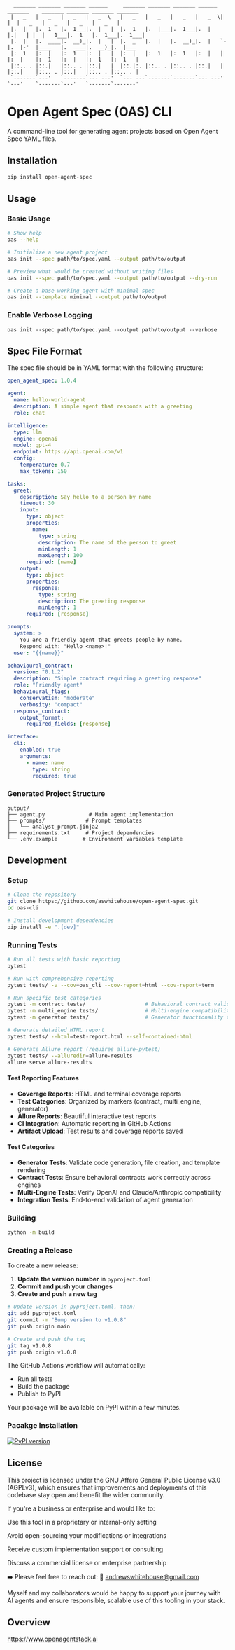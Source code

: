```
  _______ _______ _______ ______     _______ _______ _______ ______  _______    _______ _______ _______ _______
 |   _   |   _   |   _   |   _  \   |   _   |   _   |   _   |   _  \|       |  |   _   |   _   |   _   |   _   |
 |.  |   |.  1   |.  1___|.  |   |  |.  1   |.  |___|.  1___|.  |   |.|   | |  |   1___|.  1   |.  1___|.  1___|
 |.  |   |.  ____|.  __)_|.  |   |  |.  _   |.  |   |.  __)_|.  |   `-|.  |-'  |____   |.  ____|.  __)_|.  |___
 |:  1   |:  |   |:  1   |:  |   |  |:  |   |:  1   |:  1   |:  |   | |:  |    |:  1   |:  |   |:  1   |:  1   |
 |::.. . |::.|   |::.. . |::.|   |  |::.|:. |::.. . |::.. . |::.|   | |::.|    |::.. . |::.|   |::.. . |::.. . |
 `-------`---'   `-------`--- ---'  `--- ---`-------`-------`--- ---' `---'    `-------`---'   `-------`-------'
```

# Open Agent Spec (OAS) CLI

A command-line tool for generating agent projects based on Open Agent Spec YAML files.

## Installation

```bash
pip install open-agent-spec
```

## Usage

### Basic Usage
```bash
# Show help
oas --help

# Initialize a new agent project
oas init --spec path/to/spec.yaml --output path/to/output

# Preview what would be created without writing files
oas init --spec path/to/spec.yaml --output path/to/output --dry-run

# Create a base working agent with minimal spec
oas init --template minimal --output path/to/output
```

### Enable Verbose Logging
```
oas init --spec path/to/spec.yaml --output path/to/output --verbose
```

## Spec File Format
The spec file should be in YAML format with the following structure:

```yaml
open_agent_spec: 1.0.4

agent:
  name: hello-world-agent
  description: A simple agent that responds with a greeting
  role: chat

intelligence:
  type: llm
  engine: openai
  model: gpt-4
  endpoint: https://api.openai.com/v1
  config:
    temperature: 0.7
    max_tokens: 150

tasks:
  greet:
    description: Say hello to a person by name
    timeout: 30
    input:
      type: object
      properties:
        name:
          type: string
          description: The name of the person to greet
          minLength: 1
          maxLength: 100
      required: [name]
    output:
      type: object
      properties:
        response:
          type: string
          description: The greeting response
          minLength: 1
      required: [response]

prompts:
  system: >
    You are a friendly agent that greets people by name.
    Respond with: "Hello <name>!"
  user: "{{name}}"

behavioural_contract:
  version: "0.1.2"
  description: "Simple contract requiring a greeting response"
  role: "Friendly agent"
  behavioural_flags:
    conservatism: "moderate"
    verbosity: "compact"
  response_contract:
    output_format:
      required_fields: [response]

interface:
  cli:
    enabled: true
    arguments:
      - name: name
        type: string
        required: true
```

### Generated Project Structure
```
output/
├── agent.py              # Main agent implementation
├── prompts/             # Prompt templates
│   └── analyst_prompt.jinja2
├── requirements.txt     # Project dependencies
└── .env.example        # Environment variables template
```

## Development

### Setup
```bash
# Clone the repository
git clone https://github.com/aswhitehouse/open-agent-spec.git
cd oas-cli

# Install development dependencies
pip install -e ".[dev]"
```

### Running Tests
```bash
# Run all tests with basic reporting
pytest

# Run with comprehensive reporting
pytest tests/ -v --cov=oas_cli --cov-report=html --cov-report=term

# Run specific test categories
pytest -m contract tests/                   # Behavioral contract validation
pytest -m multi_engine tests/               # Multi-engine compatibility
pytest -m generator tests/                  # Generator functionality tests

# Generate detailed HTML report
pytest tests/ --html=test-report.html --self-contained-html

# Generate Allure report (requires allure-pytest)
pytest tests/ --alluredir=allure-results
allure serve allure-results
```

#### Test Reporting Features
- **Coverage Reports**: HTML and terminal coverage reports
- **Test Categories**: Organized by markers (contract, multi_engine, generator)
- **Allure Reports**: Beautiful interactive test reports
- **CI Integration**: Automatic reporting in GitHub Actions
- **Artifact Upload**: Test results and coverage reports saved

#### Test Categories

- **Generator Tests**: Validate code generation, file creation, and template rendering
- **Contract Tests**: Ensure behavioral contracts work correctly across engines
- **Multi-Engine Tests**: Verify OpenAI and Claude/Anthropic compatibility
- **Integration Tests**: End-to-end validation of agent generation

### Building
```bash
python -m build
```

### Creating a Release

To create a new release:

1. **Update the version number** in `pyproject.toml`
2. **Commit and push your changes**
3. **Create and push a new tag**

```bash
# Update version in pyproject.toml, then:
git add pyproject.toml
git commit -m "Bump version to v1.0.8"
git push origin main

# Create and push the tag
git tag v1.0.8
git push origin v1.0.8
```

The GitHub Actions workflow will automatically:
- Run all tests
- Build the package
- Publish to PyPI

Your package will be available on PyPI within a few minutes.

### Pacakge Installation
[![PyPI version](https://img.shields.io/pypi/v/open-agent-spec)](https://pypi.org/project/open-agent-spec/)

## License

This project is licensed under the GNU Affero General Public License v3.0 (AGPLv3), which ensures that improvements and deployments of this codebase stay open and benefit the wider community.

If you're a business or enterprise and would like to:

Use this tool in a proprietary or internal-only setting

Avoid open-sourcing your modifications or integrations

Receive custom implementation support or consulting

Discuss a commercial license or enterprise partnership

➡️ Please feel free to reach out:
📧 andrewswhitehouse@gmail.com

Myself and my collaborators would be happy to support your journey with AI agents and ensure responsible, scalable use of this tooling in your stack.

## Overview
https://www.openagentstack.ai
